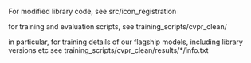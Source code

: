 For modified library code, see src/icon_registration

for training and evaluation scripts, see training_scripts/cvpr_clean/

in particular, for training details of our flagship models, including library versions etc see training_scripts/cvpr_clean/results/*/info.txt


